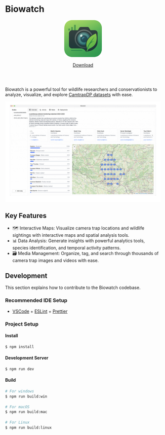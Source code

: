# Biowatch

<p align="center">
  <img src="./docs/assets/images/biowatch-logo-small.png" alt="Biowatch Logo" />
</p>

<p align="center">
  <a href="https://www.earthtoolsmaker.org/tools/biowatch/">Download</a>
</p>
<br/>
<br/>

Biowatch is a powerful tool for wildlife researchers and conservationists to
analyze, visualize, and explore [CamtrapDP
datasets](https://camtrap-dp.tdwg.org/) with ease.

![Overview](./docs/assets/images/overview-biowatch.gif)

## Key Features

- 🗺️ Interactive Maps: Visualize camera trap locations and wildlife sightings
with interactive maps and spatial analysis tools.
- 📊 Data Analysis: Generate insights with powerful analytics tools, species
identification, and temporal activity patterns.
- 🗃️ Media Management: Organize, tag, and search through thousands of camera
trap images and videos with ease.

## Development

This section explains how to contribute to the Biowatch codebase.

### Recommended IDE Setup

- [VSCode](https://code.visualstudio.com/) + [ESLint](https://marketplace.visualstudio.com/items?itemName=dbaeumer.vscode-eslint) + [Prettier](https://marketplace.visualstudio.com/items?itemName=esbenp.prettier-vscode)

### Project Setup

#### Install

```bash
$ npm install
```

#### Development Server

```bash
$ npm run dev
```

#### Build

```bash
# For windows
$ npm run build:win

# For macOS
$ npm run build:mac

# For Linux
$ npm run build:linux
```
